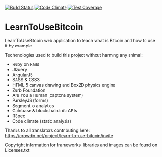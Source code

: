 [![Build Status](https://travis-ci.org/neoranga55/LearnToUseBitcoin.svg?branch=master)](https://travis-ci.org/neoranga55/LearnToUseBitcoin) [![Code Climate](https://codeclimate.com/github/neoranga55/LearnToUseBitcoin/badges/gpa.svg)](https://codeclimate.com/github/neoranga55/LearnToUseBitcoin) [![Test Coverage](https://codeclimate.com/github/neoranga55/LearnToUseBitcoin/badges/coverage.svg)](https://codeclimate.com/github/neoranga55/LearnToUseBitcoin)

LearnToUseBitcoin
=================

LearnToUseBitcoin web application to teach what is Bitcoin and how to use it by example

Techonologies used to build this project without harming any animal:
- Ruby on Rails
- JQuery
- AngularJS
- SASS & CSS3
- HTML 5 canvas drawing and Box2D physics engine
- Zurb Foundation
- Are You a Human (captcha system)
- ParsleyJS (forms)
- Segment.io analytics
- Coinbase & blockchain.info APIs
- RSpec
- Code climate (static analysis)

Thanks to all translators contributing here:
https://crowdin.net/project/learn-to-use-bitcoin/invite

Copyright information for frameworks, libraries and images can be found on Licenses.txt